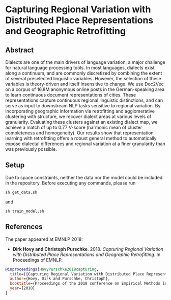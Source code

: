 # Capturing Regional Variation with Distributed Place Representations and Geographic Retrofitting

## Abstract
Dialects are one of the main drivers of language variation, a major challenge for natural language processing tools. 
In most languages, dialects exist along a continuum, and are commonly discretized by combining the extent of several preselected linguistic variables.
However, the selection of these variables is theory-driven and itself insensitive to change.
We use Doc2Vec on a corpus of 16.8M anonymous online posts in the German-speaking area to learn continuous document representations of cities. These representations capture continuous regional linguistic distinctions, and can serve as input to downstream NLP tasks sensitive to regional variation. 
By incorporating geographic information via retrofitting and agglomerative clustering with structure, we recover dialect areas at various levels of granularity. Evaluating these clusters against an existing dialect map, we achieve a match of up to 0.77 V-score (harmonic mean of cluster completeness and homogeneity).
Our results show that representation learning with retrofitting offers a robust general method to automatically expose dialectal differences and regional variation at a finer granularity than was previously possible. 

## Setup
Due to space constraints, neither the data nor the model could be included in the repository. Before executing any commands, please run

```
sh get_data.sh
```

and 

```
sh train_model.sh
```

## References
The paper appeared at EMNLP 2018:
* **Dirk Hovy and Christoph Purschke**. 2018. *Capturing Regional Variation with Distributed Place Representations and Geographic Retrofitting*. In Proceedings of EMNLP.

```bib
@inproceedings{HovyPurschke2018capturing,
  title={{Capturing Regional Variation with Distributed Place Representations and Geographic Retrofitting}},
  author={Hovy, Dirk and Purschke, Christoph},
  booktitle={Proceedings of the 2018 conference on Empirical Methods in Natural Language Processing},
  year={2018}
}
```
